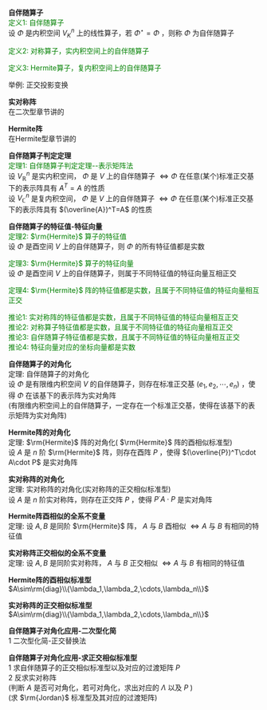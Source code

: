 **自伴随算子**  
<font color=green>定义1: 自伴随算子</font>  
设 $\Phi$ 是内积空间 $V_K^n$ 上的线性算子，若 $\Phi^\star=\Phi$ ，则称 $\Phi$ 为自伴随算子  
  
<font color=green>定义2: 对称算子，实内积空间上的自伴随算子</font>  
  
<font color=green>定义3: Hermite算子，复内积空间上的自伴随算子</font>  
  
举例: 正交投影变换  
  
**实对称阵**  
在二次型章节讲的  
  
**Hermite阵**  
在Hermite型章节讲的  
  
**自伴随算子判定定理**  
<font color=green>定理1: 自伴随算子判定定理--表示矩阵法</font>  
设 $V_{\mathbb{R}}^n$ 是实内积空间， $\Phi$ 是 $V$ 上的自伴随算子 $\Leftrightarrow\Phi$ 在任意(某个)标准正交基下的表示阵具有 $A^T=A$ 的性质  
设 $V_{\mathbb{C}}^n$ 是复内积空间， $\Phi$ 是 $V$ 上的自伴随算子 $\Leftrightarrow\Phi$ 在任意(某个)标准正交基下的表示阵具有 $(\overline{A})^T=A$ 的性质  
  
**自伴随算子的特征值-特征向量**  
<font color=green>定理2: $\rm{Hermite}$ 算子的特征值</font>  
设 $\Phi$ 是酉空间 $V$ 上的自伴随算子，则 $\Phi$ 的所有特征值都是实数  
  
<font color=green>定理3: $\rm{Hermite}$ 算子的特征向量</font>  
设 $\Phi$ 是酉空间 $V$ 上的自伴随算子，则属于不同特征值的特征向量互相正交  
  
<font color=green>定理4: $\rm{Hermite}$ 阵的特征值都是实数，且属于不同特征值的特征向量相互正交</font>  
  
<font color=green>推论1: 实对称阵的特征值都是实数，且属于不同特征值的特征向量相互正交</font>  
<font color=green>推论2: 对称算子特征值都是实数，且属于不同特征值的特征向量相互正交</font>  
<font color=green>推论3: 自伴随算子特征值都是实数，且属于不同特征值的特征向量相互正交</font>  
<font color=green>推论4: 特征向量对应的坐标向量都是实数</font>  
  
**自伴随算子的对角化**  
定理: 自伴随算子的对角化  
设 $\Phi$ 是有限维内积空间 $V$ 的自伴随算子，则存在标准正交基 $(e_1,e_2,\cdots,e_n)$ ，使得 $\Phi$ 在该基下的表示阵为实对角阵  
(有限维内积空间上的自伴随算子，一定存在一个标准正交基，使得在该基下的表示矩阵为实对角阵)  
  
**Hermite阵的对角化**  
定理: $\rm{Hermite}$ 阵的对角化( $\rm{Hermite}$ 阵的酉相似标准型)  
设 $A$ 是 $n$ 阶 $\rm{Hermite}$ 阵，则存在酉阵 $P$ ，使得 $(\overline{P})^T\cdot A\cdot P$ 是实对角阵  
  
**实对称阵的对角化**  
定理: 实对称阵的对角化(实对称阵的正交相似标准型)  
设 $A$ 是 $n$ 阶实对称阵，则存在正交阵 $P$ ，使得 $P^\cdot A\cdot P$ 是实对角阵  
  
**Hermite阵酉相似的全系不变量**  
定理: 设 $A,B$ 是同阶 $\rm{Hermite}$ 阵， $A$ 与 $B$ 酉相似 $\Leftrightarrow A$ 与 $B$ 有相同的特征值  
  
**实对称阵正交相似的全系不变量**  
定理: 设 $A,B$ 是同阶实对称阵， $A$ 与 $B$ 正交相似 $\Leftrightarrow A$ 与 $B$ 有相同的特征值  
  
**Hermite阵的酉相似标准型**  
$A\sim\rm{diag}\\{\lambda_1,\lambda_2,\cdots,\lambda_n\\}$  
  
**实对称阵的正交相似标准型**  
$A\sim\rm{diag}\\{\lambda_1,\lambda_2,\cdots,\lambda_n\\}$  
  
**自伴随算子对角化应用-二次型化简**  
1 二次型化简-正交替换法  
  
**自伴随算子对角化应用-求正交相似标准型**  
1 求自伴随算子的正交相似标准型以及对应的过渡矩阵 $P$  
2 反求实对称阵  
(判断 $A$ 是否可对角化，若可对角化，求出对应的 $\Lambda$ 以及 $P$ )  
(求 $\rm{Jordan}$ 标准型及其对应的过渡矩阵)  
